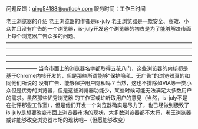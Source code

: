 问题反馈：qing54188@outlook.com   服务时间：工作日时间



老王浏览器的介绍
老王浏览器的作者是is-july
老王浏览器是一款安全、高效、小众并且没有广告的一个浏览器，is-july开发这个浏览器的初衷是为了能够解决市面上每个浏览器广告众多的问题。
——————————————————————————————————————————————————————————————————————————————————————————————————————————————————————————————————————————————————————
当今市面上的浏览器名字都取得五花八门，这些浏览器的内核都是基于Chrome内核开发的，但是那些所谓能够“保护隐私、无广告”的浏览器真的如同他们所说的
没有广告、能够保护用户隐私吗？当然，这也不排除如VIA等一类小众但是优秀的浏览器，但是这些浏览器功能少，某些时候可能无法满足大多数用户的需求。虽然那些优秀浏览器
的工作室或许听取用户的意见（当然，is-july不是在批评那些工作室），但是他们开发一个浏览器确实是尽力了，也已经做到极致了
is-july是想要改变市面上浏览器市场的现状，大多数浏览器都不太行，老王浏览器或许能够改变浏览器市场的现状吧~（但愿能够改变）
